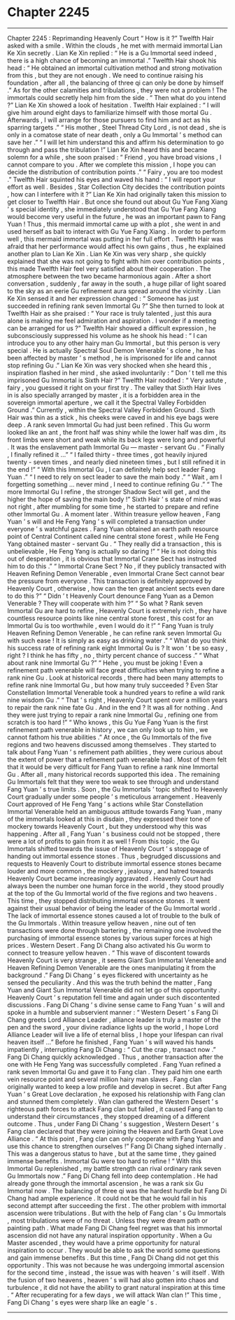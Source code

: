 
# Chapter 2245


---

Chapter 2245 : Reprimanding Heavenly Court
“ How is it ?” Twelfth Hair asked with a smile .
Within the clouds , he met with mermaid immortal Lian Ke Xin secretly .
Lian Ke Xin replied : “ He is a Gu Immortal seed indeed , there is a high chance of becoming an immortal .”
Twelfth Hair shook his head : “ He obtained an immortal cultivation method and strong motivation from this , but they are not enough . We need to continue raising his foundation , after all , the balancing of three qi can only be done by himself .”
As for the other calamities and tribulations , they were not a problem ! The immortals could secretly help him from the side .
“ Then what do you intend ?” Lian Ke Xin showed a look of hesitation .
Twelfth Hair explained : “ I will give him around eight days to familiarize himself with those mortal Gu . Afterwards , I will arrange for those pursuers to find him and act as his sparring targets .”
“ His mother , Steel Thread City Lord , is not dead , she is only in a comatose state of near death , only a Gu Immortal ’ s method can save her .”
“ I will let him understand this and affirm his determination to go through and pass the tribulation !”
Lian Ke Xin heard this and became solemn for a while , she soon praised : “ Friend , you have broad visions , I cannot compare to you . After we complete this mission , I hope you can decide the distribution of contribution points .”
“ Fairy , you are too modest .” Twelfth Hair squinted his eyes and waved his hand : “ I will report your effort as well . Besides , Star Collection City decides the contribution points , how can I interfere with it ?”
Lian Ke Xin had originally taken this mission to get closer to Twelfth Hair . But once she found out about Gu Yue Fang Xiang ’ s special identity , she immediately understood that Gu Yue Fang Xiang would become very useful in the future , he was an important pawn to Fang Yuan !
Thus , this mermaid immortal came up with a plot , she went in and used herself as bait to interact with Gu Yue Fang Xiang .
In order to perform well , this mermaid immortal was putting in her full effort .
Twelfth Hair was afraid that her performance would affect his own gains , thus , he explained another plan to Lian Ke Xin .
Lian Ke Xin was very sharp , she quickly explained that she was not going to fight with him over contribution points , this made Twelfth Hair feel very satisfied about their cooperation .
The atmosphere between the two became harmonious again .
After a short conversation , suddenly , far away in the south , a huge pillar of light soared to the sky as an eerie Gu refinement aura spread around the vicinity .
Lian Ke Xin sensed it and her expression changed : “ Someone has just succeeded in refining rank seven Immortal Gu ?”
She then turned to look at Twelfth Hair as she praised : “ Your race is truly talented , just this aura alone is making me feel admiration and aspiration . I wonder if a meeting can be arranged for us ?”
Twelfth Hair showed a difficult expression , he subconsciously suppressed his volume as he shook his head : “ I can introduce you to any other hairy man Gu Immortal , but this person is very special . He is actually Spectral Soul Demon Venerable ’ s clone , he has been affected by master ’ s method , he is imprisoned for life and cannot stop refining Gu .”
Lian Ke Xin was very shocked when she heard this , inspiration flashed in her mind , she asked involuntarily : “ Don ’ t tell me this imprisoned Gu Immortal is Sixth Hair ?”
Twelfth Hair nodded : “ Very astute , fairy , you guessed it right on your first try . The valley that Sixth Hair lives in is also specially arranged by master , it is a forbidden area in the sovereign immortal aperture , we call it the Spectral Valley Forbidden Ground .”
Currently , within the Spectral Valley Forbidden Ground .
Sixth Hair was thin as a stick , his cheeks were caved in and his eye bags were deep .
A rank seven Immortal Gu had just been refined .
This Gu worm looked like an ant , the front half was shiny while the lower half was dim , its front limbs were short and weak while its back legs were long and powerful .
It was the enslavement path Immortal Gu — master - servant Gu .
“ Finally , I finally refined it …”
“ I failed thirty - three times , got heavily injured twenty - seven times , and nearly died nineteen times , but I still refined it in the end !”
“ With this Immortal Gu , I can definitely help sect leader Fang Yuan .”
“ I need to rely on sect leader to save the main body .”
“ Wait , am I forgetting something … never mind , I need to continue refining Gu .”
“ The more Immortal Gu I refine , the stronger Shadow Sect will get , and the higher the hope of saving the main body !”
Sixth Hair ’ s state of mind was not right , after mumbling for some time , he started to prepare and refine other Immortal Gu .
A moment later .
Within treasure yellow heaven , Fang Yuan ’ s will and He Feng Yang ’ s will completed a transaction under everyone ’ s watchful gazes .
Fang Yuan obtained an earth path resource point of Central Continent called nine central stone forest , while He Feng Yang obtained master - servant Gu .
“ They really did a transaction , this is unbelievable , He Feng Yang is actually so daring !”
“ He is not doing this out of desperation , it is obvious that Immortal Crane Sect has instructed him to do this .”
“ Immortal Crane Sect ? No , if they publicly transacted with Heaven Refining Demon Venerable , even Immortal Crane Sect cannot bear the pressure from everyone . This transaction is definitely approved by Heavenly Court , otherwise , how can the ten great ancient sects even dare to do this ?”
“ Didn ’ t Heavenly Court denounce Fang Yuan as a Demon Venerable ? They will cooperate with him ?”
“ So what ? Rank seven Immortal Gu are hard to refine , Heavenly Court is extremely rich , they have countless resource points like nine central stone forest , this cost for an Immortal Gu is too worthwhile , even I would do it !”
“ Fang Yuan is truly Heaven Refining Demon Venerable , he can refine rank seven Immortal Gu with such ease ! It is simply as easy as drinking water .”
“ What do you think his success rate of refining rank eight Immortal Gu is ? It won ’ t be so easy , right ? I think he has fifty , no , thirty percent chance of success .”
“ What about rank nine Immortal Gu ?”
“ Hehe , you must be joking ! Even a refinement path venerable will face great difficulties when trying to refine a rank nine Gu . Look at historical records , there had been many attempts to refine rank nine Immortal Gu , but how many truly succeeded ? Even Star Constellation Immortal Venerable took a hundred years to refine a wild rank nine wisdom Gu .”
“ That ’ s right , Heavenly Court spent over a million years to repair the rank nine fate Gu . And in the end ? It was all for nothing . And they were just trying to repair a rank nine Immortal Gu , refining one from scratch is too hard !”
“ Who knows , this Gu Yue Fang Yuan is the first refinement path venerable in history , we can only look up to him , we cannot fathom his true abilities .”
At once , the Gu Immortals of the five regions and two heavens discussed among themselves .
They started to talk about Fang Yuan ’ s refinement path abilities , they were curious about the extent of power that a refinement path venerable had .
Most of them felt that it would be very difficult for Fang Yuan to refine a rank nine Immortal Gu . After all , many historical records supported this idea .
The remaining Gu Immortals felt that they were too weak to see through and understand Fang Yuan ’ s true limits .
Soon , the Gu Immortals ’ topic shifted to Heavenly Court gradually under some people ’ s meticulous arrangement .
Heavenly Court approved of He Feng Yang ’ s actions while Star Constellation Immortal Venerable held an ambiguous attitude towards Fang Yuan , many of the immortals looked at this in disdain , they expressed their tone of mockery towards Heavenly Court , but they understood why this was happening .
After all , Fang Yuan ’ s business could not be stopped , there were a lot of profits to gain from it as well !
From this topic , the Gu Immortals shifted towards the issue of Heavenly Court ’ s stoppage of handing out immortal essence stones .
Thus , begrudged discussions and requests to Heavenly Court to distribute immortal essence stones became louder and more common , the mockery , jealousy , and hatred towards Heavenly Court became increasingly aggravated .
Heavenly Court had always been the number one human force in the world , they stood proudly at the top of the Gu Immortal world of the five regions and two heavens .
This time , they stopped distributing immortal essence stones . It went against their usual behavior of being the leader of the Gu Immortal world .
The lack of immortal essence stones caused a lot of trouble to the bulk of the Gu Immortals .
Within treasure yellow heaven , nine out of ten transactions were done through bartering , the remaining one involved the purchasing of immortal essence stones by various super forces at high prices .
Western Desert .
Fang Di Chang also activated his Gu worm to connect to treasure yellow heaven .
“ This wave of discontent towards Heavenly Court is very strange , it seems Giant Sun Immortal Venerable and Heaven Refining Demon Venerable are the ones manipulating it from the background .” Fang Di Chang ’ s eyes flickered with uncertainty as he sensed the peculiarity .
And this was the truth behind the matter , Fang Yuan and Giant Sun Immortal Venerable did not let go of this opportunity .
Heavenly Court ’ s reputation fell time and again under such discontented discussions .
Fang Di Chang ’ s divine sense came to Fang Yuan ’ s will and spoke in a humble and subservient manner : “ Western Desert ’ s Fang Di Chang greets Lord Alliance Leader , alliance leader is truly a master of the pen and the sword , your divine radiance lights up the world , I hope Lord Alliance Leader will live a life of eternal bliss , I hope your lifespan can rival heaven itself …”
Before he finished , Fang Yuan ’ s will waved his hands impatiently , interrupting Fang Di Chang : “ Cut the crap , transact now .”
Fang Di Chang quickly acknowledged .
Thus , another transaction after the one with He Feng Yang was successfully completed .
Fang Yuan refined a rank seven Immortal Gu and gave it to Fang clan . They paid him one earth vein resource point and several million hairy man slaves .
Fang clan originally wanted to keep a low profile and develop in secret . But after Fang Yuan ’ s Great Love declaration , he exposed his relationship with Fang clan and stunned them completely .
Wan clan gathered the Western Desert ’ s righteous path forces to attack Fang clan but failed , it caused Fang clan to understand their circumstances , they stopped dreaming of a different outcome .
Thus , under Fang Di Chang ’ s suggestion , Western Desert ’ s Fang clan declared that they were joining the Heaven and Earth Great Love Alliance .
“ At this point , Fang clan can only cooperate with Fang Yuan and use this chance to strengthen ourselves !” Fang Di Chang sighed internally .
This was a dangerous status to have , but at the same time , they gained immense benefits .
Immortal Gu were too hard to refine !
“ With this Immortal Gu replenished , my battle strength can rival ordinary rank seven Gu Immortals now .” Fang Di Chang fell into deep contemplation .
He had already gone through the immortal ascension , he was a rank six Gu Immortal now .
The balancing of three qi was the hardest hurdle but Fang Di Chang had ample experience . It could not be that he would fail in his second attempt after succeeding the first .
The other problem with immortal ascension were tribulations .
But with the help of Fang clan ’ s Gu Immortals , most tribulations were of no threat .
Unless they were dream path or painting path .
What made Fang Di Chang feel regret was that his immortal ascension did not have any natural inspiration opportunity .
When a Gu Master ascended , they would have a prime opportunity for natural inspiration to occur . They would be able to ask the world some questions and gain immense benefits .
But this time , Fang Di Chang did not get this opportunity .
This was not because he was undergoing immortal ascension for the second time , instead , the issue was with heaven ’ s will itself .
With the fusion of two heavens , heaven ’ s will had also gotten into chaos and turbulence , it did not have the ability to grant natural inspiration at this time .
“ After recuperating for a few days , we will attack Wan clan !” This time , Fang Di Chang ’ s eyes were sharp like an eagle ’ s .

---

